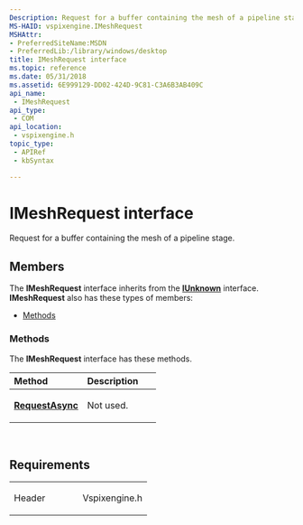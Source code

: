 ```yaml
---
Description: Request for a buffer containing the mesh of a pipeline stage.
MS-HAID: vspixengine.IMeshRequest
MSHAttr:
- PreferredSiteName:MSDN
- PreferredLib:/library/windows/desktop
title: IMeshRequest interface
ms.topic: reference
ms.date: 05/31/2018
ms.assetid: 6E999129-DD02-424D-9C81-C3A6B3AB409C
api_name: 
 - IMeshRequest
api_type: 
 - COM
api_location: 
 - vspixengine.h
topic_type: 
 - APIRef
 - kbSyntax

---
```


# <span id="vspixengine.imeshrequest"></span>IMeshRequest interface

Request for a buffer containing the mesh of a pipeline stage.

## Members

The **IMeshRequest** interface inherits from the [**IUnknown**](/windows/desktop/api/unknwn/nn-unknwn-iunknown) interface. **IMeshRequest** also has these types of members:

-   [Methods](#methods)

### <span id="methods"></span>Methods

The **IMeshRequest** interface has these methods.

<table><colgroup><col style="width: 50%" /><col style="width: 50%" /></colgroup><thead><tr class="header"><th style="text-align: left;">Method</th><th style="text-align: left;">Description</th></tr></thead><tbody><tr class="odd"><td style="text-align: left;"><a href="https://docs.microsoft.com/windows/desktop/direct3dtools/imeshrequest-requestasync-pipelinestages-imeshcallback-ptr-dword-dword"><strong>RequestAsync</strong></a></td><td style="text-align: left;"><p>Not used.</p></td></tr></tbody></table>

 

## Requirements

<table><colgroup><col style="width: 50%" /><col style="width: 50%" /></colgroup><tbody><tr class="odd"><td><p>Header</p></td><td>Vspixengine.h</td></tr></tbody></table>

 

 
